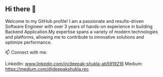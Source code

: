 ## Hi there 👋


Welcome to my GitHub profile! I am a passionate and results-driven Software Engineer with over 3 years of hands-on experience in building
Backend Application.My expertise spans a variety of modern technologies and platforms, allowing me to contribute to innovative solutions 
and optimize performance.

📫 Connect with me:

LinkedIn: www.linkedin.com/in/deepak-shukla-ab5919216
Medium: https://medium.com/@deepakshukla.rec
